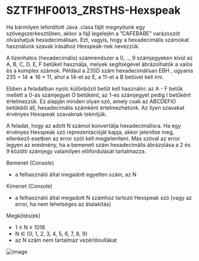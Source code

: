 # SZTF1HF0013_ZRSTHS-Hexspeak

Ha bármilyen lefordított Java .class fájlt megnyitunk egy szövegszerkesztőben, akkor a fájl legelején
a ”CAFEBABE” varázsszót olvashatjuk hexadecimálisan. Ezt, vagyis, hogy a hexadecimális számokat
használunk szavak  írásához Hexspeak-nek nevezzük.

A tizenhatos (hexadecimális) számrendszer a 0, .., 9 számjegyeken kívül az A, B, C, D, E, F betűket
használja, melyek segítségével  ábrázolhatók a valós  ́es a komplex számok. Például a 235D szám
hexadecimálisan EBH , ugyanis 235 = 14 ∗ 16 + 11, ahol a 14-et az E, a 11-et a B betűvel kell írni.

Ebben a feladatban nyolc különböző betűt kell használni: az A - F betűk mellett a 0-ás számjegyet
O betűként, az 1-es számjegyet pedig I betűként értelmezzük. Ez alapján minden olyan szó, amely
csak az ABCDEFIO betűkből áll, hexadecimális számként értelmezhetünk. Az ilyen szavakat érvényes
Hexspeak szavaknak tekintjük.

A feladat, hogy az adott N számot konvertálja hexadecimálisra. Ha egy érvényes Hexspeak szó
reprezentációját kapja, akkor jelenítse meg, ellenkező esetben az error szót kell megjeleníteni. Más
szóval az error legyen az eredmény, ha a bemeneti szám hexadecimális ábrázolása a 2 és 9 közötti
számjegy valamilyen előfordulását tartalmazza.

Bemenet (Console)
- a felhasználó által megadott egyetlen szám, az N

Kimenet (Console)
- a felhasználó által megadott N számhoz tartozó Hexspeak szó (vagy az error, ha nem lehetséges
az átalakítás)

Megkötés(ek)
- 1 ≤ N ≤ 1018
- N ∈ {0, 1, 2, 3, 4, 5, 6, 7, 8, 9}
- az N szám nem tartalmaz vezérlőnullákat

![image](https://user-images.githubusercontent.com/25224122/165916005-f3853afc-32f4-427d-8979-ac952afd02af.png)

